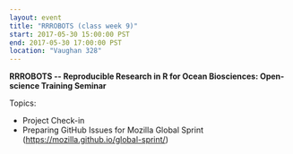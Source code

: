 ```yaml
---
layout: event
title: "RRROBOTS (class week 9)"
start: 2017-05-30 15:00:00 PST
end: 2017-05-30 17:00:00 PST
location: "Vaughan 328"
---
```


**RRROBOTS -- Reproducible Research in R for Ocean Biosciences: Open-science Training Seminar**

Topics:
* Project Check-in
* Preparing GitHub Issues for Mozilla Global Sprint (https://mozilla.github.io/global-sprint/)
